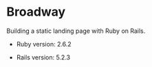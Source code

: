 # Broadway

Building a static landing page with Ruby on Rails.

* Ruby version: 2.6.2

* Rails version: 5.2.3

